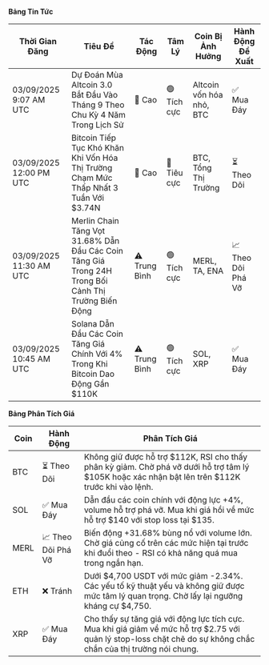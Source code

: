 **Bảng Tin Tức**

| Thời Gian Đăng | Tiêu Đề | Tác Động | Tâm Lý | Coin Bị Ảnh Hưởng | Hành Động Đề Xuất |
|---|---|---|---|---|---|
| 03/09/2025 9:07 AM UTC | Dự Đoán Mùa Altcoin 3.0 Bắt Đầu Vào Tháng 9 Theo Chu Kỳ 4 Năm Trong Lịch Sử | 🚨 Cao | 🟢 Tích cực | Altcoin vốn hóa nhỏ, BTC | ✅ Mua Đáy |
| 03/09/2025 12:00 PM UTC | Bitcoin Tiếp Tục Khó Khăn Khi Vốn Hóa Thị Trường Chạm Mức Thấp Nhất 3 Tuần Với $3.74N | 🚨 Cao | 🔴 Tiêu cực | BTC, Tổng Thị Trường | ⏳ Theo Dõi |
| 03/09/2025 11:30 AM UTC | Merlin Chain Tăng Vọt 31.68% Dẫn Đầu Các Coin Tăng Giá Trong 24H Trong Bối Cảnh Thị Trường Biến Động | ⚠️ Trung Bình | 🟢 Tích cực | MERL, TA, ENA | 📈 Theo Dõi Phá Vỡ |
| 03/09/2025 10:45 AM UTC | Solana Dẫn Đầu Các Coin Tăng Giá Chính Với 4% Trong Khi Bitcoin Dao Động Gần $110K | ⚠️ Trung Bình | 🟢 Tích cực | SOL, XRP | ✅ Mua Đáy |

**Bảng Phân Tích Giá**

| Coin | Hành Động | Phân Tích Giá |
|---|---|---|
| BTC | ⏳ Theo Dõi | Không giữ được hỗ trợ $112K, RSI cho thấy phân kỳ giảm. Chờ phá vỡ dưới hỗ trợ tâm lý $105K hoặc xác nhận bật lên trên $112K trước khi vào lệnh. |
| SOL | ✅ Mua Đáy | Dẫn đầu các coin chính với động lực +4%, volume hỗ trợ phá vỡ. Mua khi giá hồi về mức hỗ trợ $140 với stop loss tại $135. |
| MERL | 📈 Theo Dõi Phá Vỡ | Biến động +31.68% bùng nổ với volume lớn. Chờ giá củng cố trên các mức hiện tại trước khi đuổi theo - RSI có khả năng quá mua trong ngắn hạn. |
| ETH | ❌ Tránh | Dưới $4,700 USDT với mức giảm -2.34%. Các yếu tố kỹ thuật yếu và không giữ được mức tâm lý quan trọng. Chờ lấy lại ngưỡng kháng cự $4,750. |
| XRP | ✅ Mua Đáy | Cho thấy sự tăng giá với động lực tích cực. Mua khi giá giảm về mức hỗ trợ $2.75 với quản lý stop-loss chặt chẽ do sự không chắc chắn của thị trường nói chung. |